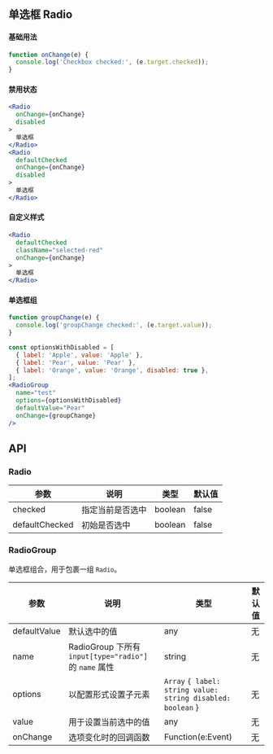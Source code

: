 ## 单选框 Radio

#### 基础用法
```javascript
function onChange(e) {
  console.log('Checkbox checked:', (e.target.checked));
}
```
#### 禁用状态
```jsx
<Radio
  onChange={onChange}
  disabled
>
  单选框
</Radio>
<Radio
  defaultChecked
  onChange={onChange}
  disabled
>
  单选框
</Radio>
```
#### 自定义样式
```jsx
<Radio
  defaultChecked
  className="selected-red"
  onChange={onChange}
>
  单选框
</Radio>
```
#### 单选框组

```javascript
function groupChange(e) {
  console.log('groupChange checked:', (e.target.value));
}
```
```jsx
const optionsWithDisabled = [
  { label: 'Apple', value: 'Apple' },
  { label: 'Pear', value: 'Pear' },
  { label: 'Orange', value: 'Orange', disabled: true },
];
<RadioGroup
  name="test"
  options={optionsWithDisabled}
  defaultValue="Pear"
  onChange={groupChange}
/>
```

## API

### Radio

| 参数 | 说明 | 类型 | 默认值 |
| --- | --- | --- | --- |
| checked | 指定当前是否选中 | boolean | false |
| defaultChecked | 初始是否选中 | boolean | false |

### RadioGroup

单选框组合，用于包裹一组 `Radio`。

| 参数 | 说明 | 类型 | 默认值 |
| --- | --- | --- | --- |
| defaultValue | 默认选中的值 | any | 无 |
| name | RadioGroup 下所有 `input[type="radio"]` 的 `name` 属性 | string | 无 |
| options | 以配置形式设置子元素 | `Array` `{ label: string value: string disabled: boolean` } | 无 |
| value | 用于设置当前选中的值 | any | 无 |
| onChange | 选项变化时的回调函数 | Function(e:Event) | 无 |
